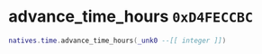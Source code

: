 # advance_time_hours `0xD4FECCBC`

```lua
natives.time.advance_time_hours(_unk0 --[[ integer ]])
```